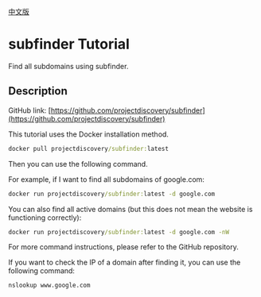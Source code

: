 [中文版](README.md)

# subfinder Tutorial

Find all subdomains using subfinder.

## Description

GitHub link: [https://github.com/projectdiscovery/subfinder](https://github.com/projectdiscovery/subfinder)

This tutorial uses the Docker installation method.

```cmd
docker pull projectdiscovery/subfinder:latest
```

Then you can use the following command.

For example, if I want to find all subdomains of google.com:

```cmd
docker run projectdiscovery/subfinder:latest -d google.com
```

You can also find all active domains (but this does not mean the website is functioning correctly):

```cmd
docker run projectdiscovery/subfinder:latest -d google.com -nW
```

For more command instructions, please refer to the GitHub repository.

If you want to check the IP of a domain after finding it, you can use the following command:

```cmd
nslookup www.google.com
